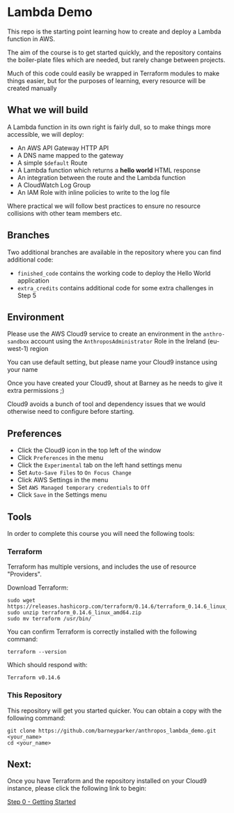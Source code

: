 # Lambda Demo

This repo is the starting point learning how to create and deploy a Lambda
function in AWS.

The aim of the course is to get started quickly, and the repository contains the
boiler-plate files which are needed, but rarely change between projects.

Much of this code could easily be wrapped in Terraform modules to make things
easier, but for the purposes of learning, every resource will be created
manually

## What we will build

A Lambda function in its own right is fairly dull, so to make things more
accessible, we will deploy:

- An AWS API Gateway HTTP API
- A DNS name mapped to the gateway
- A simple `$default` Route
- A Lambda function which returns a __hello world__ HTML response
- An integration between the route and the Lambda function
- A CloudWatch Log Group
- An IAM Role with inline policies to write to the log file

Where practical we will follow best practices to ensure no resource collisions
with other team members etc.

## Branches

Two additional branches are available in the repository where you can find
additional code:

- `finished_code` contains the working code to deploy the Hello World
application
- `extra_credits` contains additional code for some extra challenges in Step 5

## Environment

Please use the AWS Cloud9 service to create an environment in the
`anthro-sandbox` account using the `AnthroposAdministrator` Role in the Ireland
(eu-west-1) region

You can use default setting, but please name your Cloud9 instance using your
name

Once you have created your Cloud9, shout at Barney as he needs to give it extra
permissions ;)

Cloud9 avoids a bunch of tool and dependency issues that we would otherwise need
to configure before starting.

## Preferences

- Click the Cloud9 icon in the top left of the window
- Click `Preferences` in the menu
- Click the `Experimental` tab on the left hand settings menu
- Set `Auto-Save Files` to `On Focus Change`
- Click AWS Settings in the menu
- Set `AWS Managed temporary credentials` to `Off`
- Click `Save` in the Settings menu


## Tools

In order to complete this course you will need the following tools:

### Terraform

Terraform has multiple versions, and includes the use of resource "Providers".

Download Terraform:

```
sudo wget https://releases.hashicorp.com/terraform/0.14.6/terraform_0.14.6_linux_amd64.zip
sudo unzip terraform_0.14.6_linux_amd64.zip
sudo mv terraform /usr/bin/
```

You can confirm Terraform is correctly installed with the following command:

```
terraform --version
```

Which should respond with:

```
Terraform v0.14.6
```

### This Repository

This repository will get you started quicker.  You can obtain a copy with the
following command:

```
git clone https://github.com/barneyparker/anthropos_lambda_demo.git <your_name>
cd <your_name>
```

## Next:

Once you have Terraform and the repository installed on your Cloud9 instance,
please click the following link to begin:

[Step 0 - Getting Started](./docs/0.md)
